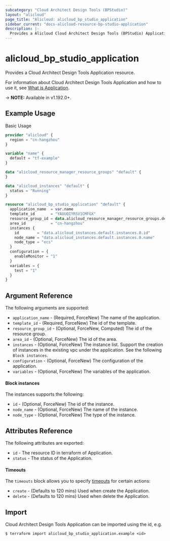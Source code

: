```yaml
---
subcategory: "Cloud Architect Design Tools (BPStudio)"
layout: "alicloud"
page_title: "Alicloud: alicloud_bp_studio_application"
sidebar_current: "docs-alicloud-resource-bp-studio-application"
description: |-
  Provides a Alicloud Cloud Architect Design Tools (BPStudio) Application resource.
---
```


# alicloud\_bp\_studio\_application

Provides a Cloud Architect Design Tools Application resource.

For information about Cloud Architect Design Tools Application and how to use it, see [What is Application](https://help.aliyun.com/document_detail/428263.html).

-> **NOTE:** Available in v1.192.0+.

## Example Usage

Basic Usage

```terraform
provider "alicloud" {
  region = "cn-hangzhou"
}

variable "name" {
  default = "tf-example"
}

data "alicloud_resource_manager_resource_groups" "default" {
}

data "alicloud_instances" "default" {
  status = "Running"
}

resource "alicloud_bp_studio_application" "default" {
  application_name  = var.name
  template_id       = "YAUUQIYRSV1CMFGX"
  resource_group_id = data.alicloud_resource_manager_resource_groups.default.groups.0.id
  area_id           = "cn-hangzhou"
  instances {
    id        = "data.alicloud_instances.default.instances.0.id"
    node_name = "data.alicloud_instances.default.instances.0.name"
    node_type = "ecs"
  }
  configuration = {
    enableMonitor = "1"
  }
  variables = {
    test = "1"
  }
}
```

## Argument Reference

The following arguments are supported:

* `application_name` - (Required, ForceNew) The name of the application.
* `template_id` - (Required, ForceNew) The id of the template.
* `resource_group_id` - (Optional, ForceNew, Computed) The id of the resource group.
* `area_id` - (Optional, ForceNew) The id of the area.
* `instances` - (Optional, ForceNew) The instance list. Support the creation of instances in the existing vpc under the application. See the following `Block instances`.
* `configuration` - (Optional, ForceNew) The configuration of the application.
* `variables` - (Optional, ForceNew) The variables of the application.

#### Block instances

The instances supports the following:

* `id` - (Optional, ForceNew) The id of the instance.
* `node_name` - (Optional, ForceNew) The name of the instance.
* `node_type` - (Optional, ForceNew) The type of the instance.

## Attributes Reference

The following attributes are exported:

* `id` - The resource ID in terraform of Application.
* `status` - The status of the Application.

#### Timeouts

The `timeouts` block allows you to specify [timeouts](https://www.terraform.io/docs/configuration-0-11/resources.html#timeouts) for certain actions:

* `create` - (Defaults to 120 mins) Used when create the Application.
* `delete` - (Defaults to 120 mins) Used when delete the Application.

## Import

Cloud Architect Design Tools Application can be imported using the id, e.g.

```shell
$ terraform import alicloud_bp_studio_application.example <id>
```

